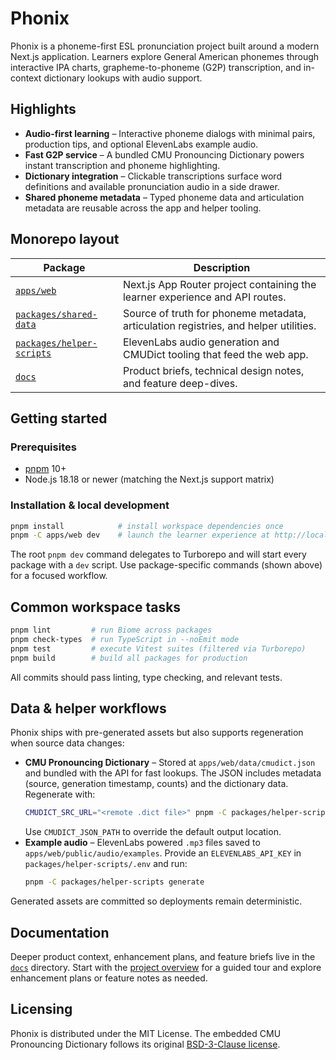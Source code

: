 # Phonix

Phonix is a phoneme-first ESL pronunciation project built around a modern Next.js application. Learners explore General American phonemes through interactive IPA charts, grapheme-to-phoneme (G2P) transcription, and in-context dictionary lookups with audio support.

## Highlights

- **Audio-first learning** – Interactive phoneme dialogs with minimal pairs, production tips, and optional ElevenLabs example audio.
- **Fast G2P service** – A bundled CMU Pronouncing Dictionary powers instant transcription and phoneme highlighting.
- **Dictionary integration** – Clickable transcriptions surface word definitions and available pronunciation audio in a side drawer.
- **Shared phoneme metadata** – Typed phoneme data and articulation metadata are reusable across the app and helper tooling.

## Monorepo layout

| Package | Description |
| --- | --- |
| [`apps/web`](apps/web/README.md) | Next.js App Router project containing the learner experience and API routes. |
| [`packages/shared-data`](packages/shared-data/README.md) | Source of truth for phoneme metadata, articulation registries, and helper utilities. |
| [`packages/helper-scripts`](packages/helper-scripts/README.md) | ElevenLabs audio generation and CMUDict tooling that feed the web app. |
| [`docs`](docs/README.md) | Product briefs, technical design notes, and feature deep-dives. |

## Getting started

### Prerequisites

- [pnpm](https://pnpm.io/) 10+
- Node.js 18.18 or newer (matching the Next.js support matrix)

### Installation & local development

```bash
pnpm install            # install workspace dependencies once
pnpm -C apps/web dev    # launch the learner experience at http://localhost:3000
```

The root `pnpm dev` command delegates to Turborepo and will start every package with a `dev` script. Use package-specific commands (shown above) for a focused workflow.

## Common workspace tasks

```bash
pnpm lint         # run Biome across packages
pnpm check-types  # run TypeScript in --noEmit mode
pnpm test         # execute Vitest suites (filtered via Turborepo)
pnpm build        # build all packages for production
```

All commits should pass linting, type checking, and relevant tests.

## Data & helper workflows

Phonix ships with pre-generated assets but also supports regeneration when source data changes:

- **CMU Pronouncing Dictionary** – Stored at `apps/web/data/cmudict.json` and bundled with the API for fast lookups. The JSON includes metadata (source, generation timestamp, counts) and the dictionary data. Regenerate with:
  ```bash
  CMUDICT_SRC_URL="<remote .dict file>" pnpm -C packages/helper-scripts cmudict-to-json
  ```
  Use `CMUDICT_JSON_PATH` to override the default output location.
- **Example audio** – ElevenLabs powered `.mp3` files saved to `apps/web/public/audio/examples`. Provide an `ELEVENLABS_API_KEY` in `packages/helper-scripts/.env` and run:
  ```bash
  pnpm -C packages/helper-scripts generate
  ```

Generated assets are committed so deployments remain deterministic.

## Documentation

Deeper product context, enhancement plans, and feature briefs live in the [`docs`](docs/README.md) directory. Start with the [project overview](docs/project-overview.md) for a guided tour and explore enhancement plans or feature notes as needed.

## Licensing

Phonix is distributed under the MIT License. The embedded CMU Pronouncing Dictionary follows its original [BSD-3-Clause license](CMUdict-BSD-3-LICENSE.md).
